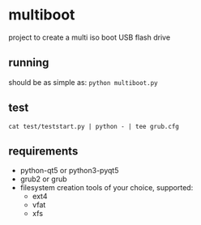 # multiboot
project to create a multi iso boot USB flash drive

## running

should be as simple as:
`python multiboot.py`

## test
```
cat test/teststart.py | python - | tee grub.cfg
```

## requirements

* python-qt5 or python3-pyqt5
* grub2 or grub
* filesystem creation tools of your choice, supported:
  * ext4
  * vfat
  * xfs
